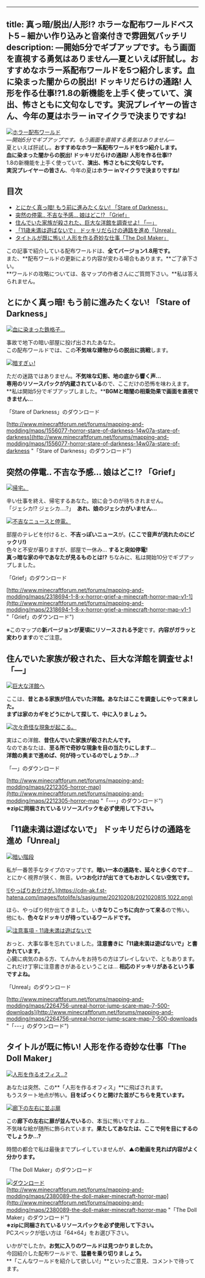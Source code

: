 
---
title: 真っ暗/脱出/人形!? ホラーな配布ワールドベスト5 – 細かい作り込みと音楽付きで雰囲気バッチリ
description: ―開始5分でギブアップです。もう画面を直視する勇気はありません―夏といえば肝試し。おすすめなホラー系配布ワールドを5つ紹介します。血に染まった闇からの脱出! ドッキリだらけの通路! 人形を作る仕事!?1.8の新機能を上手く使っていて、演出、怖さともに文句なしです。実況プレイヤーの皆さん、今年の夏はホラー inマイクラで決まりですね!
---

[![ホラー配布ワールド](https://cdn-ak.f.st-hatena.com/images/fotolife/s/sasigume/20210208/20210208130613.png)](#1/4/1483ebc7.png "ホラー配布ワールド")  
_―開始5分でギブアップです。もう画面を直視する勇気はありません―_  
夏といえば肝試し。**おすすめなホラー系配布ワールドを5つ紹介します。**  
**血に染まった闇からの脱出! ドッキリだらけの通路! 人形を作る仕事!?**  
1.8の新機能を上手く使っていて、**演出、怖さともに文句なしです。**  
**実況プレイヤーの皆さん**、今年の夏は**ホラー inマイクラで決まりですね!**

## 目次

*   [とにかく真っ暗! もう前に進みたくない! 「Stare of Darkness」](#sod)
*   [突然の停電.. 不吉な予感… 娘はどこ!? 「Grief」](#grief)
*   [住んでいた家族が殺された、巨大な洋館を調査せよ! 「—」](#---)
*   [「11歳未満は遊ばないで」 ドッキリだらけの通路を進め「Unreal」](#unreal)
*   [タイトルが既に怖い! 人形を作る奇妙な仕事「The Doll Maker」](#doll)

この記事で紹介している配布ワールドは、**全てバージョン1.8用です。**  
また、**配布ワールドの更新により内容が変わる場合もあります。**ご了承下さい。  
**ワールドの攻略については、各マップの作者さんにご質問下さい。**私は答えられません。

## とにかく真っ暗! もう前に進みたくない! 「Stare of Darkness」

[![血に染まった鉄格子...](https://cdn-ak.f.st-hatena.com/images/fotolife/s/sasigume/20210208/20210208174958.png)](#e/e/ee2ca89b.png "血に染まった鉄格子...")

事故で地下の暗い部屋に投げ出されたあなた。  
この配布ワールドでは、この**不気味な建物からの脱出に挑戦**します。

[![暗すぎぃ!](https://cdn-ak.f.st-hatena.com/images/fotolife/s/sasigume/20210208/20210208155827.png)](#b/f/bf07b2e1.png "暗すぎぃ!")

ただの迷路ではありません。**不気味な幻影、地の底から響く声…**  
**専用のリソースパックが内蔵されている**ので、ここだけの恐怖を味わえます。  
**私は開始5分でギブアップしました。****BGMと暗闇の相乗効果で画面を直視できません…**

「Stare of Darkness」のダウンロード

[http://www.minecraftforum.net/forums/mapping-and-modding/maps/1556077-horror-stare-of-darkness-14w07a-stare-of-darkness](http://www.minecraftforum.net/forums/mapping-and-modding/maps/1556077-horror-stare-of-darkness-14w07a-stare-of-darkness "「Stare of Darkness」のダウンロード")

## 突然の停電.. 不吉な予感… 娘はどこ!? 「Grief」

[![帰宅。](https://cdn-ak.f.st-hatena.com/images/fotolife/s/sasigume/20210208/20210208150014.png)](#8/6/86582f52.png "帰宅。")

辛い仕事を終え、帰宅するあなた。娘に会うのが待ちきれません。  
「ジェシカ!? ジェシカ….?」  **あれ、娘のジェシカがいません…**

[![不吉なニュースと停電。](https://cdn-ak.f.st-hatena.com/images/fotolife/s/sasigume/20210208/20210208150253.png)](#8/8/882d0669.png "不吉なニュースと停電。")

部屋のテレビを付けると、**不吉っぽいニュース**が。**(ここで音声が流れたのにビックリ!)**  
色々と不安が募りますが、部屋で一休み… **すると突如停電!**  
**真っ暗な家の中であなたが見るものとは!?** ちなみに、私は開始10分でギブアップしました。

「Grief」のダウンロード

[http://www.minecraftforum.net/forums/mapping-and-modding/maps/2318694-1-8-x-horror-grief-a-minecraft-horror-map-v1-1](http://www.minecraftforum.net/forums/mapping-and-modding/maps/2318694-1-8-x-horror-grief-a-minecraft-horror-map-v1-1 "「Grief」のダウンロード")

※このマップの**新バージョンが夏頃にリソースされる予定**です。**内容がガラッと変わります**のでご注意。

## 住んでいた家族が殺された、巨大な洋館を調査せよ! 「—」

[![巨大な洋館へ](https://cdn-ak.f.st-hatena.com/images/fotolife/s/sasigume/20210208/20210208161718.png)](#d/2/d2b7e8f2.png "巨大な洋館へ")

ここは、**昔とある家族が住んでいた洋館。**あなたはここを調査しにやって来ました。  
まずは**家のカギをどうにかして探して、中に入りましょう。**

[![次々奇怪な現象が起こる。](https://cdn-ak.f.st-hatena.com/images/fotolife/s/sasigume/20210208/20210208135203.png)](#4/8/485843ce.png "次々奇怪な現象が起こる。")

実はこの洋館、**昔住んでいた家族が殺されたんです。**  
なのであなたは、**至る所で奇妙な現象を目の当たりにします…**  
**洋館の奥まで進めば、何が待っているのでしょうか….?**

「—」のダウンロード

[http://www.minecraftforum.net/forums/mapping-and-modding/maps/2212305-horror-map](http://www.minecraftforum.net/forums/mapping-and-modding/maps/2212305-horror-map "「---」のダウンロード")  
**※zipに同梱されているリソースパックを必ず使用して下さい。**

## 「11歳未満は遊ばないで」 ドッキリだらけの通路を進め「Unreal」

[![暗い階段](https://cdn-ak.f.st-hatena.com/images/fotolife/s/sasigume/20210208/20210208143645.png)](#7/0/70881f23.png "暗い階段")

私が一番苦手なタイプのマップです。**暗い一本の通路を、延々と歩くのです…**  
とにかく視界が狭く、無音。**いつお化けが出てきてもおかしくない空気です。**

[![やっぱりお化けが。](https://cdn-ak.f.st-hatena.com/images/fotolife/s/sasigume/20210208/2021020815
1022.png)](#9/0/9038d23d.png "やっぱりお化けが。")

ほら、やっぱり何か出てきました。い**きなりこっちに向かって来る**ので怖い。  
他にも、**色々なドッキリが待っているワールドです。**

[![注意事項 - 11歳未満は遊ばないで](https://cdn-ak.f.st-hatena.com/images/fotolife/s/sasigume/20210208/20210208132510.png)](#2/9/295265e8.png "注意事項 - 11歳未満は遊ばないで")

おっと、大事な事を忘れていました。**注意書きに「11歳未満は遊ばないで」と書かれています。**  
心臓に病気のある方、てんかんをお持ちの方はプレイしないで、ともあります。  
これだけ丁寧に注意書きがあるということは… **相応のドッキリがあるという事ですよね。**

「Unreal」のダウンロード

[http://www.minecraftforum.net/forums/mapping-and-modding/maps/2264756-unreal-horror-jump-scare-map-7-500-downloads](http://www.minecraftforum.net/forums/mapping-and-modding/maps/2264756-unreal-horror-jump-scare-map-7-500-downloads "「---」のダウンロード")

## タイトルが既に怖い! 人形を作る奇妙な仕事「The Doll Maker」

[![人形を作るオフィス...?](https://cdn-ak.f.st-hatena.com/images/fotolife/s/sasigume/20210208/20210208152743.png)](#a/1/a11b6e2f.png "人形を作るオフィス...?")

あなたは突然、この**「人形を作るオフィス」**に飛ばされます。  
もうスタート地点が怖い。**目をぱっくりと開けた首がこちらを見ています。**

[![廊下の左右に並ぶ扉](https://cdn-ak.f.st-hatena.com/images/fotolife/s/sasigume/20210208/20210208180711.png)](#f/d/fdfd1f93.png "廊下の左右に並ぶ扉")

この**廊下の左右に扉が並んでいる**の、本当に怖いですよね…  
不気味な絵が随所に飾られています。**果たしてあなたは、ここで何を目にするのでしょうか…?**

時間の都合で私は最後までプレイしていませんが、**▲の動画を見れば内容がよく分かります。**

「The Doll Maker」のダウンロード

[![ダウンロード](https://cdn-ak.f.st-hatena.com/images/fotolife/s/sasigume/20210208/20210208132220.jpg)](#2/6/2640703b.jpg "ダウンロード")  
[http://www.minecraftforum.net/forums/mapping-and-modding/maps/2380089-the-doll-maker-minecraft-horror-map](http://www.minecraftforum.net/forums/mapping-and-modding/maps/2380089-the-doll-maker-minecraft-horror-map "「The Doll Maker」のダウンロード")  
**※zipに同梱されているリソースパックを必ず使用して下さい。**  
PCスペックが低い方は「64×64」をお選び下さい。

いかがでしたか。**お気に入りのワールドは見つかりましたか。**  
今回紹介した配布ワールドで、**猛暑を乗り切りましょう。**  
**「こんなワールドを紹介して欲しい!」**といったご意見、コメントで待ってます。
